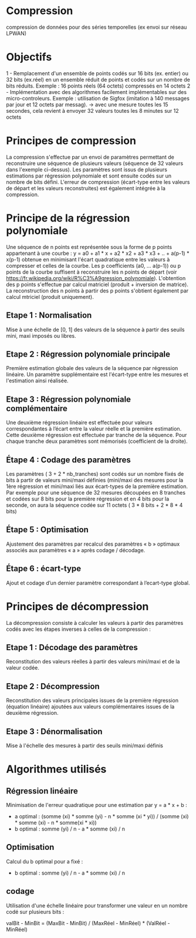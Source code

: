 # Compression
compression de données pour des séries temporelles (ex envoi sur réseau LPWAN)

# Objectifs
1 - Remplacement d'un ensemble de points codés sur 16 bits (ex. entier) ou 32 bits (ex.réel) en un ensemble réduit de points et codés sur un nombre de bits réduits.
Exemple : 16 points réels (64 octets) compressés en 14 octets
2 - Implémentation avec des algorithmes facilement implémentables sur des micro-controleurs.
Exemple : utilisation de Sigfox (imitation à 140 messages par jour et 12 octets par messag).
-> avec une mesure toutes les 15 secondes, cela revient à envoyer 32 valeurs toutes les 8 minutes sur 12 octets

# Principes de compression
La compression s'effectue par un envoi de paramètres permettant de reconstruire une séquence de plusieurs valeurs (séquence de 32 valeurs dans l'exemple ci-dessus). Les paramètres sont issus de plusieurs estimations par régression polynomiale et sont ensuite codés sur un nombre de bits défini.
L'erreur de compression (écart-type entre les valeurs de départ et les valeurs reconstruites) est également intégrée à la compression.
# Principe de la régression polynomiale
Une séquence de n points est représentée sous la forme de p points appartenant à une courbe : y = a0 + a1 * x + a2 * x2 + a3 * x3 + .. + a(p-1) * x(p-1) obtenue en minimisant l'écart quadratique entre les valeurs à compresser et celles de la courbe. Les p coefficients (a0, ... a(p-1)) ou p points de la courbe suffisent à reconstruire les n points de départ (voir https://fr.wikipedia.org/wiki/R%C3%A9gression_polynomiale).
L'obtention des p points s'effectue par calcul matriciel (produit + inversion de matrice). La reconstruction des n points à partir des p points s'obtient également par calcul mtriciel (produit uniquement).
## Etape 1 : Normalisation
Mise à une échelle de \[0, 1\] des valeurs de la séquence à partir des seuils mini, maxi imposés ou libres.
## Etape 2 : Régression polynomiale principale
Première estimation globale des valeurs de la séquence par régression linéaire.  Un paramètre supplémentaire est l'écart-type entre les mesures et l'estimation ainsi réalisée.
## Etape 3 : Régression polynomiale complémentaire
Une deuxième régression linéaire est effectuée pour valeurs correspondantes à l’écart entre la valeur réelle et la première estimation. Cette deuxième régression est effectuée par tranche de la séquence. Pour chaque tranche deux paramètres sont mémorisés (coefficient de la droite).
## Étape 4 : Codage des paramètres 
Les paramètres ( 3 + 2 * nb_tranches) sont codés sur un nombre fixés de bits à partir de valeurs mini/maxi définies (mini/maxi des mesures pour la 1ère régression et mini/maxi liés aux écart-types de la première estimation.
Par exemple pour une séquence de 32 mesures découpées en 8 tranches et codées sur 8 bits pour la première régression et en 4 bits pour la seconde, on aura la séquence codée sur 11 octets ( 3 * 8 bits + 2 * 8 * 4 bits)
## Étape 5 : Optimisation
Ajustement des paramètres par recalcul des paramètres « b » optimaux associés aux paramètres « a » après codage / décodage.
## Étape 6 : écart-type
Ajout et codage d’un dernier paramètre correspondant à l’ecart-type global.

# Principes de décompression
La décompression consiste à calculer les valeurs à partir des paramètres codés avec les étapes inverses à celles de la compression :
## Etape 1 : Décodage des paramètres
Reconstitution des valeurs réelles à partir des valeurs mini/maxi et de la valeur codée.
## Etape 2 : Décompression
Reconstitution des valeurs principales issues de la première régression (équation linéaire) ajoutées aux valeurs complémentaires issues de la deuxième régression.
## Etape 3 : Dénormalisation
Mise à l'échelle des mesures à partir des seuils mini/maxi définis

# Algorithmes utilisés
## Régression linéaire
Minimisation de l'erreur quadratique pour une estimation par y = a * x + b :
- a optimal : (somme (xi) * somme (yi) - n * somme (xi * yi)) / (somme (xi) * somme (xi) - n * somme(xi * xi))
- b optimal : somme (yi) / n - a * somme (xi) / n
## Optimisation
Calcul du b optimal pour a fixé :
- b optimal : somme (yi) / n - a * somme (xi) / n
## codage
Utilisation d'une échelle linéaire pour transformer une valeur en un nombre codé sur plusieurs bits : 

  valBit - MinBit = (MaxBit - MinBit) / (MaxRéel - MinRéel) * (ValRéel - MinRéel)

